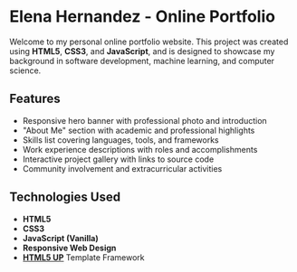 # Elena Hernandez - Online Portfolio

Welcome to my personal online portfolio website. This project was created using **HTML5**, **CSS3**, and **JavaScript**, and is designed to showcase my background in software development, machine learning, and computer science.

## Features

- Responsive hero banner with professional photo and introduction  
- "About Me" section with academic and professional highlights  
- Skills list covering languages, tools, and frameworks  
- Work experience descriptions with roles and accomplishments  
- Interactive project gallery with links to source code
- Community involvement and extracurricular activities  

## Technologies Used

- **HTML5**
- **CSS3**
- **JavaScript (Vanilla)**
- **Responsive Web Design**
- **[HTML5 UP](https://html5up.net)** Template Framework
